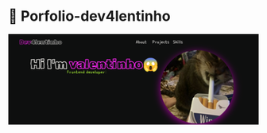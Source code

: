 # 🚧 Porfolio-dev4lentinho
![porfolio screenshot](https://github.com/dev4lentinho/porfolio-dev4lentinho/blob/main/assets/Captura%20desde%202024-02-06%2011-00-50.png)
